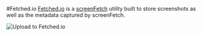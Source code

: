 #Fetched.io
[Fetched.io](http://fetched.io) is a [screenFetch](https://github.com/KittyKatt/screenFetch) utility built to store screenshots as well as the metadata captured by screenFetch.

![Upload to Fetched.io](http://res.cloudinary.com/dujajeeu7/image/upload/v1439360764/fetchedio_r6zutx.gif)